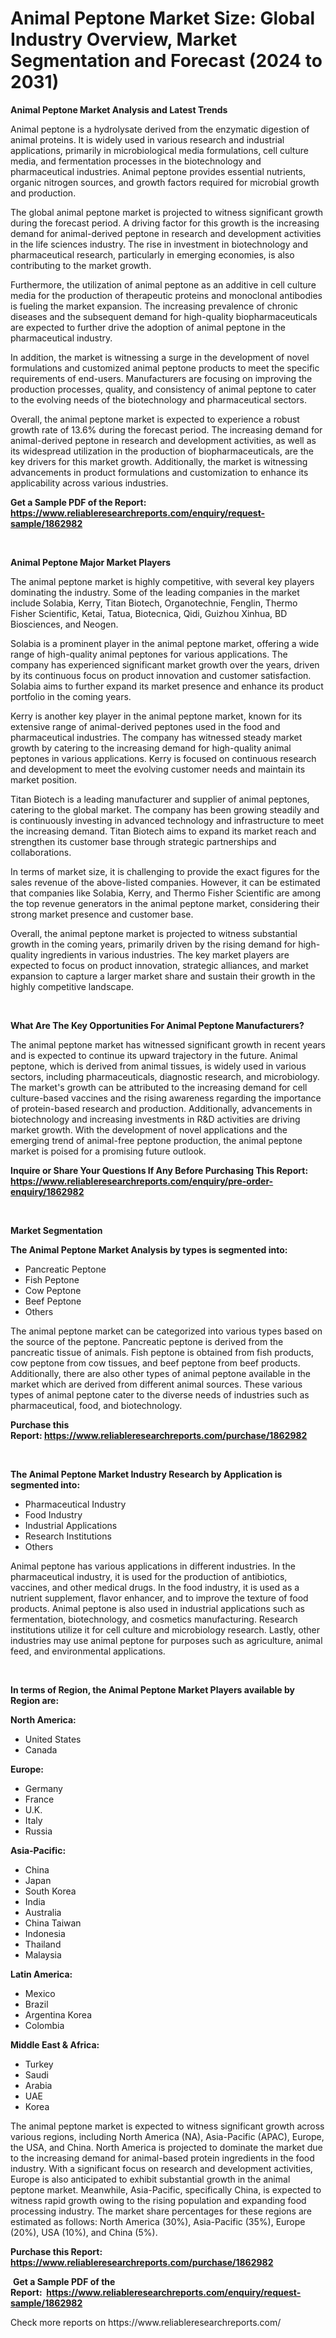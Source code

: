 <p><h1>Animal Peptone Market Size: Global Industry Overview, Market Segmentation and Forecast (2024 to 2031)</h1></p><p><strong>Animal Peptone Market Analysis and Latest Trends</strong></p>
<p><p>Animal peptone is a hydrolysate derived from the enzymatic digestion of animal proteins. It is widely used in various research and industrial applications, primarily in microbiological media formulations, cell culture media, and fermentation processes in the biotechnology and pharmaceutical industries. Animal peptone provides essential nutrients, organic nitrogen sources, and growth factors required for microbial growth and production.</p><p>The global animal peptone market is projected to witness significant growth during the forecast period. A driving factor for this growth is the increasing demand for animal-derived peptone in research and development activities in the life sciences industry. The rise in investment in biotechnology and pharmaceutical research, particularly in emerging economies, is also contributing to the market growth.</p><p>Furthermore, the utilization of animal peptone as an additive in cell culture media for the production of therapeutic proteins and monoclonal antibodies is fueling the market expansion. The increasing prevalence of chronic diseases and the subsequent demand for high-quality biopharmaceuticals are expected to further drive the adoption of animal peptone in the pharmaceutical industry.</p><p>In addition, the market is witnessing a surge in the development of novel formulations and customized animal peptone products to meet the specific requirements of end-users. Manufacturers are focusing on improving the production processes, quality, and consistency of animal peptone to cater to the evolving needs of the biotechnology and pharmaceutical sectors.</p><p>Overall, the animal peptone market is expected to experience a robust growth rate of 13.6% during the forecast period. The increasing demand for animal-derived peptone in research and development activities, as well as its widespread utilization in the production of biopharmaceuticals, are the key drivers for this market growth. Additionally, the market is witnessing advancements in product formulations and customization to enhance its applicability across various industries.</p></p>
<p><strong>Get a Sample PDF of the Report:&nbsp; <a href="https://www.reliableresearchreports.com/enquiry/request-sample/1862982">https://www.reliableresearchreports.com/enquiry/request-sample/1862982</a></strong></p>
<p>&nbsp;</p>
<p><strong>Animal Peptone Major Market Players</strong></p>
<p><p>The animal peptone market is highly competitive, with several key players dominating the industry. Some of the leading companies in the market include Solabia, Kerry, Titan Biotech, Organotechnie, Fenglin, Thermo Fisher Scientific, Ketai, Tatua, Biotecnica, Qidi, Guizhou Xinhua, BD Biosciences, and Neogen.</p><p>Solabia is a prominent player in the animal peptone market, offering a wide range of high-quality animal peptones for various applications. The company has experienced significant market growth over the years, driven by its continuous focus on product innovation and customer satisfaction. Solabia aims to further expand its market presence and enhance its product portfolio in the coming years.</p><p>Kerry is another key player in the animal peptone market, known for its extensive range of animal-derived peptones used in the food and pharmaceutical industries. The company has witnessed steady market growth by catering to the increasing demand for high-quality animal peptones in various applications. Kerry is focused on continuous research and development to meet the evolving customer needs and maintain its market position.</p><p>Titan Biotech is a leading manufacturer and supplier of animal peptones, catering to the global market. The company has been growing steadily and is continuously investing in advanced technology and infrastructure to meet the increasing demand. Titan Biotech aims to expand its market reach and strengthen its customer base through strategic partnerships and collaborations.</p><p>In terms of market size, it is challenging to provide the exact figures for the sales revenue of the above-listed companies. However, it can be estimated that companies like Solabia, Kerry, and Thermo Fisher Scientific are among the top revenue generators in the animal peptone market, considering their strong market presence and customer base.</p><p>Overall, the animal peptone market is projected to witness substantial growth in the coming years, primarily driven by the rising demand for high-quality ingredients in various industries. The key market players are expected to focus on product innovation, strategic alliances, and market expansion to capture a larger market share and sustain their growth in the highly competitive landscape.</p></p>
<p>&nbsp;</p>
<p><strong>What Are The Key Opportunities For Animal Peptone Manufacturers?</strong></p>
<p><p>The animal peptone market has witnessed significant growth in recent years and is expected to continue its upward trajectory in the future. Animal peptone, which is derived from animal tissues, is widely used in various sectors, including pharmaceuticals, diagnostic research, and microbiology. The market's growth can be attributed to the increasing demand for cell culture-based vaccines and the rising awareness regarding the importance of protein-based research and production. Additionally, advancements in biotechnology and increasing investments in R&D activities are driving market growth. With the development of novel applications and the emerging trend of animal-free peptone production, the animal peptone market is poised for a promising future outlook.</p></p>
<p><strong>Inquire or Share Your Questions If Any Before Purchasing This Report: <a href="https://www.reliableresearchreports.com/enquiry/pre-order-enquiry/1862982">https://www.reliableresearchreports.com/enquiry/pre-order-enquiry/1862982</a></strong></p>
<p>&nbsp;</p>
<p><strong>Market Segmentation</strong></p>
<p><strong>The Animal Peptone Market Analysis by types is segmented into:</strong></p>
<p><ul><li>Pancreatic Peptone</li><li>Fish Peptone</li><li>Cow Peptone</li><li>Beef Peptone</li><li>Others</li></ul></p>
<p><p>The animal peptone market can be categorized into various types based on the source of the peptone. Pancreatic peptone is derived from the pancreatic tissue of animals. Fish peptone is obtained from fish products, cow peptone from cow tissues, and beef peptone from beef products. Additionally, there are also other types of animal peptone available in the market which are derived from different animal sources. These various types of animal peptone cater to the diverse needs of industries such as pharmaceutical, food, and biotechnology.</p></p>
<p><strong>Purchase this Report:&nbsp;<a href="https://www.reliableresearchreports.com/purchase/1862982">https://www.reliableresearchreports.com/purchase/1862982</a></strong></p>
<p>&nbsp;</p>
<p><strong>The Animal Peptone Market Industry Research by Application is segmented into:</strong></p>
<p><ul><li>Pharmaceutical Industry</li><li>Food Industry</li><li>Industrial Applications</li><li>Research Institutions</li><li>Others</li></ul></p>
<p><p>Animal peptone has various applications in different industries. In the pharmaceutical industry, it is used for the production of antibiotics, vaccines, and other medical drugs. In the food industry, it is used as a nutrient supplement, flavor enhancer, and to improve the texture of food products. Animal peptone is also used in industrial applications such as fermentation, biotechnology, and cosmetics manufacturing. Research institutions utilize it for cell culture and microbiology research. Lastly, other industries may use animal peptone for purposes such as agriculture, animal feed, and environmental applications.</p></p>
<p>&nbsp;</p>
<p><strong>In terms of Region, the Animal Peptone Market Players available by Region are:</strong></p>
<p>
    <p> <strong> North America: </strong>
        <ul>
            <li>United States</li>
            <li>Canada</li>
        </ul>
        </p> 
    <p> <strong> Europe: </strong>
        <ul>
            <li>Germany</li>
            <li>France</li>
            <li>U.K.</li>
            <li>Italy</li>
            <li>Russia</li>
        </ul>
        </p> 
    <p> <strong> Asia-Pacific: </strong>
        <ul>
            <li>China</li>
            <li>Japan</li>
            <li>South Korea</li>
            <li>India</li>
            <li>Australia</li>
            <li>China Taiwan</li>
            <li>Indonesia</li>
            <li>Thailand</li>
            <li>Malaysia</li>
        </ul>
        </p> 
    <p> <strong> Latin America: </strong>
        <ul>
            <li>Mexico</li>
            <li>Brazil</li>
            <li>Argentina Korea</li>
            <li>Colombia</li>
        </ul>
        </p> 
    <p> <strong> Middle East & Africa: </strong>
        <ul>
            <li>Turkey</li>
            <li>Saudi</li>
            <li>Arabia</li>
            <li>UAE</li>
            <li>Korea</li>
        </ul>
    </p>
    </p>
<p><p>The animal peptone market is expected to witness significant growth across various regions, including North America (NA), Asia-Pacific (APAC), Europe, the USA, and China. North America is projected to dominate the market due to the increasing demand for animal-based protein ingredients in the food industry. With a significant focus on research and development activities, Europe is also anticipated to exhibit substantial growth in the animal peptone market. Meanwhile, Asia-Pacific, specifically China, is expected to witness rapid growth owing to the rising population and expanding food processing industry. The market share percentages for these regions are estimated as follows: North America (30%), Asia-Pacific (35%), Europe (20%), USA (10%), and China (5%).</p></p>
<p><strong>Purchase this Report: <a href="https://www.reliableresearchreports.com/purchase/1862982">https://www.reliableresearchreports.com/purchase/1862982</a></strong></p>
<p>&nbsp;<strong>Get a Sample PDF of the Report:&nbsp;&nbsp;<a href="https://www.reliableresearchreports.com/enquiry/request-sample/1862982">https://www.reliableresearchreports.com/enquiry/request-sample/1862982</a></strong></p>
<p><strong></strong></p>
<p>Check more reports on https://www.reliableresearchreports.com/</p>